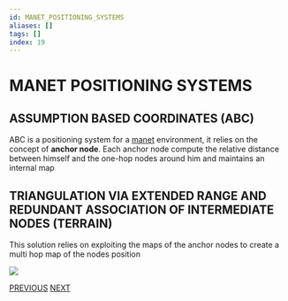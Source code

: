 ```yaml
---
id: MANET_POSITIONING_SYSTEMS
aliases: []
tags: []
index: 19
---
```


# MANET POSITIONING SYSTEMS
## ASSUMPTION BASED COORDINATES (ABC)

ABC is a positioning system for a [manet](mobile_systems/MANETS.md) environment, it relies on the concept of **anchor node**.
Each anchor node compute the relative distance between himself and the one-hop nodes around him and maintains an internal map

## TRIANGULATION VIA EXTENDED RANGE AND REDUNDANT ASSOCIATION OF INTERMEDIATE NODES (TERRAIN)

This solution relies on exploiting the maps of the anchor nodes to create a multi hop map of the nodes position

![](mobile_systems/Pasted%20image%2020240608190212.png)

[PREVIOUS](pages/positioning_systems/TAXONOMY.md) [NEXT](mobile_systems/pages/positioning_systems/GLOBAL_POSITIONING_SYSTEM.md)
